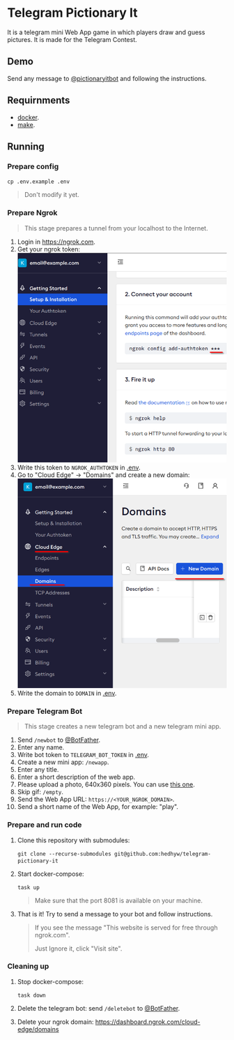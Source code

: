 # Telegram Pictionary It

It is a telegram mini Web App game in which players draw and guess pictures.
It is made for the Telegram Contest.

## Demo

Send any message to [@pictionaryitbot](https://t.me/pictionaryitbot) and following the instructions.

## Requirnments

- [docker](https://www.docker.com/products/docker-desktop/).
- [make](https://en.wikipedia.org/wiki/Make_(software)).

## Running

### Prepare config

```
cp .env.example .env
```
> Don't modify it yet.

### Prepare Ngrok

> This stage prepares a tunnel from your localhost to the Internet.

1. Login in https://ngrok.com.
2. Get your ngrok token:
    ![ngrok token](assets/ngrok-token.png)
3. Write this token to `NGROK_AUTHTOKEN` in [.env](.env).
4. Go to "Cloud Edge" -> "Domains" and create a new domain:
    ![ngrok domain](assets/ngrok-domain.png)
5. Write the domain to `DOMAIN` in [.env](.env).

### Prepare Telegram Bot

> This stage creates a new telegram bot and a new telegram mini app.

1. Send `/newbot` to [@BotFather](https://t.me/BotFather).
2. Enter any name.
3. Write bot token to `TELEGRAM_BOT_TOKEN` in [.env](.env).
4. Create a new mini app: `/newapp`.
5. Enter any title.
6. Enter a short description of the web app.
7. Please upload a photo, 640x360 pixels. You can use [this one](assets/undraw_art_cover.png).
8. Skip gif: `/empty`.
9. Send the Web App URL: `https://<YOUR_NGROK_DOMAIN>`.
10. Send a short name of the Web App, for example: "play".

### Prepare and run code

1. Clone this repository with submodules:
    ```shell
    git clone --recurse-submodules git@github.com:hedhyw/telegram-pictionary-it
    ```
2. Start docker-compose:
    ```shell
    task up
    ```
    > Make sure that the port 8081 is available on your machine.
3. That is it! Try to send a message to your bot and follow instructions.
    > If you see the message "This website is served for free through ngrok.com".
    >
    > Just Ignore it, click "Visit site".

### Cleaning up

1. Stop docker-compose:

    ```shell
    task down
    ```
2. Delete the telegram bot:
    send `/deletebot` to [@BotFather](https://t.me/BotFather).
3. Delete your ngrok domain:
   https://dashboard.ngrok.com/cloud-edge/domains
